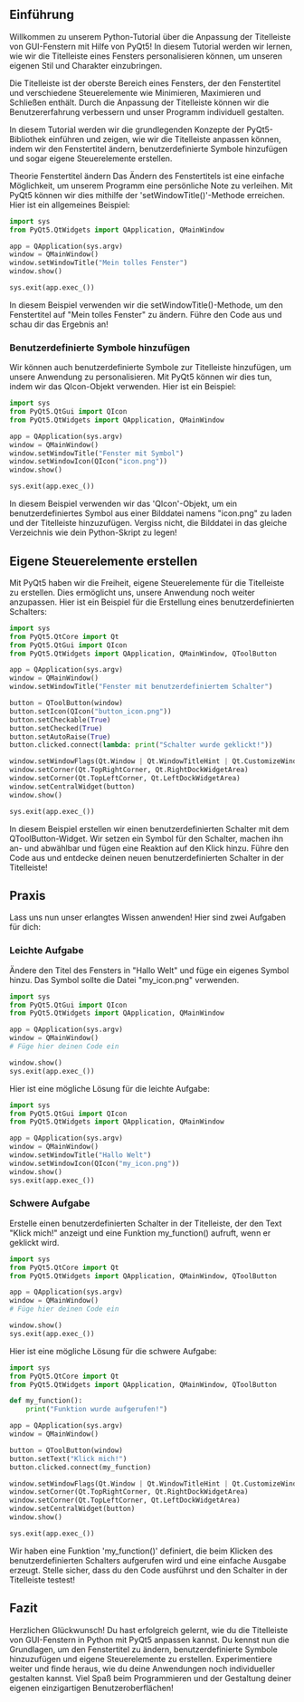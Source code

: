 ## Einführung
Willkommen zu unserem Python-Tutorial über die Anpassung der Titelleiste von GUI-Fenstern mit Hilfe von PyQt5! In diesem Tutorial werden wir lernen, wie wir die Titelleiste eines Fensters personalisieren können, um unseren eigenen Stil und Charakter einzubringen.

Die Titelleiste ist der oberste Bereich eines Fensters, der den Fenstertitel und verschiedene Steuerelemente wie Minimieren, Maximieren und Schließen enthält. Durch die Anpassung der Titelleiste können wir die Benutzererfahrung verbessern und unser Programm individuell gestalten.

In diesem Tutorial werden wir die grundlegenden Konzepte der PyQt5-Bibliothek einführen und zeigen, wie wir die Titelleiste anpassen können, indem wir den Fenstertitel ändern, benutzerdefinierte Symbole hinzufügen und sogar eigene Steuerelemente erstellen.

Theorie
Fenstertitel ändern
Das Ändern des Fenstertitels ist eine einfache Möglichkeit, um unserem Programm eine persönliche Note zu verleihen. Mit PyQt5 können wir dies mithilfe der 'setWindowTitle()'-Methode erreichen. Hier ist ein allgemeines Beispiel:

```python
import sys
from PyQt5.QtWidgets import QApplication, QMainWindow

app = QApplication(sys.argv)
window = QMainWindow()
window.setWindowTitle("Mein tolles Fenster")
window.show()

sys.exit(app.exec_())
````
In diesem Beispiel verwenden wir die setWindowTitle()-Methode, um den Fenstertitel auf "Mein tolles Fenster" zu ändern. Führe den Code aus und schau dir das Ergebnis an!

### Benutzerdefinierte Symbole hinzufügen
Wir können auch benutzerdefinierte Symbole zur Titelleiste hinzufügen, um unsere Anwendung zu personalisieren. Mit PyQt5 können wir dies tun, indem wir das QIcon-Objekt verwenden. Hier ist ein Beispiel:

```python
import sys
from PyQt5.QtGui import QIcon
from PyQt5.QtWidgets import QApplication, QMainWindow

app = QApplication(sys.argv)
window = QMainWindow()
window.setWindowTitle("Fenster mit Symbol")
window.setWindowIcon(QIcon("icon.png"))
window.show()

sys.exit(app.exec_())
```
In diesem Beispiel verwenden wir das 'QIcon'-Objekt, um ein benutzerdefiniertes Symbol aus einer Bilddatei namens "icon.png" zu laden und der Titelleiste hinzuzufügen. Vergiss nicht, die Bilddatei in das gleiche Verzeichnis wie dein Python-Skript zu legen!

## Eigene Steuerelemente erstellen
Mit PyQt5 haben wir die Freiheit, eigene Steuerelemente für die Titelleiste zu erstellen. Dies ermöglicht uns, unsere Anwendung noch weiter anzupassen. Hier ist ein Beispiel für die Erstellung eines benutzerdefinierten Schalters:

```python
import sys
from PyQt5.QtCore import Qt
from PyQt5.QtGui import QIcon
from PyQt5.QtWidgets import QApplication, QMainWindow, QToolButton

app = QApplication(sys.argv)
window = QMainWindow()
window.setWindowTitle("Fenster mit benutzerdefiniertem Schalter")

button = QToolButton(window)
button.setIcon(QIcon("button_icon.png"))
button.setCheckable(True)
button.setChecked(True)
button.setAutoRaise(True)
button.clicked.connect(lambda: print("Schalter wurde geklickt!"))

window.setWindowFlags(Qt.Window | Qt.WindowTitleHint | Qt.CustomizeWindowHint)
window.setCorner(Qt.TopRightCorner, Qt.RightDockWidgetArea)
window.setCorner(Qt.TopLeftCorner, Qt.LeftDockWidgetArea)
window.setCentralWidget(button)
window.show()

sys.exit(app.exec_())
```
In diesem Beispiel erstellen wir einen benutzerdefinierten Schalter mit dem QToolButton-Widget. Wir setzen ein Symbol für den Schalter, machen ihn an- und abwählbar und fügen eine Reaktion auf den Klick hinzu. Führe den Code aus und entdecke deinen neuen benutzerdefinierten Schalter in der Titelleiste!

## Praxis
Lass uns nun unser erlangtes Wissen anwenden! Hier sind zwei Aufgaben für dich:

### Leichte Aufgabe
Ändere den Titel des Fensters in "Hallo Welt" und füge ein eigenes Symbol hinzu. Das Symbol sollte die Datei "my_icon.png" verwenden.

```python
import sys
from PyQt5.QtGui import QIcon
from PyQt5.QtWidgets import QApplication, QMainWindow

app = QApplication(sys.argv)
window = QMainWindow()
# Füge hier deinen Code ein

window.show()
sys.exit(app.exec_())
```
Hier ist eine mögliche Lösung für die leichte Aufgabe:

```python
import sys
from PyQt5.QtGui import QIcon
from PyQt5.QtWidgets import QApplication, QMainWindow

app = QApplication(sys.argv)
window = QMainWindow()
window.setWindowTitle("Hallo Welt")
window.setWindowIcon(QIcon("my_icon.png"))
window.show()
sys.exit(app.exec_())
```
### Schwere Aufgabe
Erstelle einen benutzerdefinierten Schalter in der Titelleiste, der den Text "Klick mich!" anzeigt und eine Funktion my_function() aufruft, wenn er geklickt wird.
```python
import sys
from PyQt5.QtCore import Qt
from PyQt5.QtWidgets import QApplication, QMainWindow, QToolButton

app = QApplication(sys.argv)
window = QMainWindow()
# Füge hier deinen Code ein

window.show()
sys.exit(app.exec_())
```
Hier ist eine mögliche Lösung für die schwere Aufgabe:
```python
import sys
from PyQt5.QtCore import Qt
from PyQt5.QtWidgets import QApplication, QMainWindow, QToolButton

def my_function():
    print("Funktion wurde aufgerufen!")

app = QApplication(sys.argv)
window = QMainWindow()

button = QToolButton(window)
button.setText("Klick mich!")
button.clicked.connect(my_function)

window.setWindowFlags(Qt.Window | Qt.WindowTitleHint | Qt.CustomizeWindowHint)
window.setCorner(Qt.TopRightCorner, Qt.RightDockWidgetArea)
window.setCorner(Qt.TopLeftCorner, Qt.LeftDockWidgetArea)
window.setCentralWidget(button)
window.show()

sys.exit(app.exec_())
```
Wir haben eine Funktion 'my_function()' definiert, die beim Klicken des benutzerdefinierten Schalters aufgerufen wird und eine einfache Ausgabe erzeugt. Stelle sicher, dass du den Code ausführst und den Schalter in der Titelleiste testest!

## Fazit
Herzlichen Glückwunsch! Du hast erfolgreich gelernt, wie du die Titelleiste von GUI-Fenstern in Python mit PyQt5 anpassen kannst. Du kennst nun die Grundlagen, um den Fenstertitel zu ändern, benutzerdefinierte Symbole hinzuzufügen und eigene Steuerelemente zu erstellen. Experimentiere weiter und finde heraus, wie du deine Anwendungen noch individueller gestalten kannst. Viel Spaß beim Programmieren und der Gestaltung deiner eigenen einzigartigen Benutzeroberflächen!